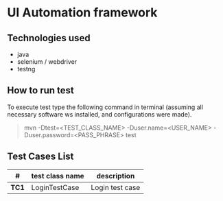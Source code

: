 # UI Automation framework
## Technologies used
* java
* selenium / webdriver
* testng
## How to run test

To execute test type the following command in terminal (assuming all necessary software ws installed, and configurations were made).

> mvn -Dtest=<TEST_CLASS_NAME> -Duser.name=<USER_NAME> -Duser.password=<PASS_PHRASE> test

## Test Cases List
|#|test class name| description|
|---|---|---|
|**TC1**|LoginTestCase|Login test case|